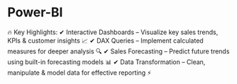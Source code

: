 # Power-BI
🔥 Key Highlights: ✔ Interactive Dashboards – Visualize key sales trends, KPIs &amp; customer insights 📈 ✔ DAX Queries – Implement calculated measures for deeper analysis 🔍 ✔ Sales Forecasting – Predict future trends using built-in forecasting models 📊 ✔ Data Transformation – Clean, manipulate &amp; model data for effective reporting ⚡  
